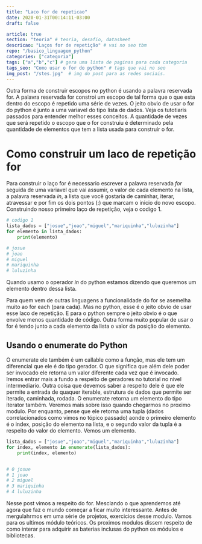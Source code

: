 ```yaml
---
title: "Laco for de repeticao"
date: 2020-01-31T00:14:11-03:00
draft: false

article: true
section: "teoria" # teoria, desafio, datasheet
descricao: "Laços for de repetição" # vai no seo tbm
repo: "/basico_linguagem_python"
categories: ["categoria"]
tags: ["a","b","c"] # gera uma lista de paginas para cada categoria
tags_seo: "Como usar o for do python" # tags que vai no seo
img_post: "/stes.jpg"  # img do post para as redes sociais.
---
```



Outra forma de construir escopos no python é usando a palavra reservada for. A palavra reservada for constroi um escopo de tal forma que o que esta dentro do escopo é repetido uma série de vezes. O jeito obvio de usar o for do python é junto a uma variavel do tipo lista de dados. Veja os tutotiaris passados para entender melhor esses conceitos. A quantidade de vezes que será repetido o escopo que o for construiu é determinado pela quantidade de elementos que tem a lista usada para construir o for.

# Como construir um laco de repetição for

Para construir o laço for é necessario escrever a palavra reservada *for* seguida de uma variavel que vai assumir, o valor de cada elemento na lista, a palavra reservada *in*, a lista que você gostaria de caminhar, iterar, atravessar e por fim os dois pontos (:) que marcam o inicio do novo escopo. Construindo nosso primeiro laço de repetição, veja o codigo 1. 


```python
# codigo 1
lista_dados = ["josue","joao","miguel","mariquinha","luluzinha"]
for elemento in lista_dados:
    print(elemento)

# josue
# joao
# miguel
# mariquinha
# luluzinha
```
Quando usamo o operador *in* do python estamos dizendo que queremos um elemento dentro dessa lista.

Para quem vem de outras linguagens a funcionalidade do for se asemelha muito ao for each (para cada). Mas no python, esse é o jeito obvio de usar esse laco de repetição. E para o python sempre o jeito obvio é o que envolve menos quantidade de código. Outra forma muito popular de usar o for é tendo junto a cada elemento da lista o valor da posição do elemento.

## Usando o enumerate do Python

O enumerate ele também é um callable como a função, mas ele tem um diferencial que ele é do tipo gerador. O que significa que além dele poder ser invocado ele retorna um valor diferente cada vez que é invocado. Iremos entrar mais a fundo a respeito de geradores no tutorial no nivel intermediario. Outra coisa que devemos saber a respeito dele é que ele permite a entrada de quaquer iterable, estrutura de dados que permite ser iterado, caminhada, rodada. O enumerate retorna um elemento do tipo iterator também. Veremos mais sobre isso quando chegarmos no proximo modulo. Por enquanto, pense que  ele retorna uma tupla (dados correlacionados como vimos no tópico passado) aonde o primeiro elemento é o index, posição do elemento na lista, e o segundo valor da tupla é a respeito do valor do elemento. Vemos um elemento.

```python
lista_dados = ["josue","joao","miguel","mariquinha","luluzinha"]
for index, elemento in enumerate(lista_dados):
    print(index, elemento)


# 0 josue
# 1 joao
# 2 miguel
# 3 mariquinha
# 4 luluzinha
```

Nesse post vimos a respeito do for. Mesclando o que aprendemos até agora que faz o mundo começar a ficar muito interessante. Antes de mergulahrmos em uma série de projetos, exercicios desse modulo. Vamos para os ultimos módulo teóricos. Os proximos modulos dissem respeito de como interar para adquirir as baterias inclusas do python os módulos e bibliotecas.